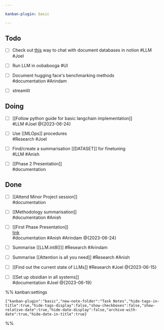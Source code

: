 ```yaml
---

kanban-plugin: basic

---
```


## Todo

- [ ] Check out  [this](https://github.com/hwchase17/notion-qa) way to chat with document databases in notion #LLM #Joel
- [ ] Run LLM in oobabooga #UI
- [ ] Document hugging face's benchmarking methods<br>#documentation #Arindam
- [ ] streamlit


## Doing

- [ ] [[Follow python guide for basic langchain implementation]]<br>#LLM #Joel @{2023-06-24}
- [ ] Use [[MLOps]] procedures<br>#Research #Joel
- [ ] Find/create a summarisation [[DATASET]] for finetuning<br>#LLM #Anish
- [ ] [[Phase 2 Presentation]]<br>#documentation


## Done

- [ ] [[Attend Minor Project session]]<br>#documentation
- [ ] [[Methodology summarisation]]<br>#documentation #Anish
- [ ] [[First Phase Presentation]] <br>[link](https://docs.google.com/presentation/d/1XOAV_Au52le07uXYJZQxmwT_GwvhFZjh/edit?usp=sharing&ouid=113458396771149391534&rtpof=true&sd=true)<br>#documentation #Anish #Arindam @{2023-06-24}
- [ ] Summarise [[LLM.int8()]] #Research #Arindam
- [ ] Summarise [[Attention is all you need]] #Research #Anish
- [ ] [[Find out the current state of LLMs]] #Research #Joel @{2023-06-15}
- [ ] [[Set up obsidian in all systems]]<br>#documentation #Joel @{2023-06-19}




%% kanban:settings
```
{"kanban-plugin":"basic","new-note-folder":"Task Notes","hide-tags-in-title":true,"hide-tags-display":false,"show-checkboxes":false,"show-relative-date":true,"hide-date-display":false,"archive-with-date":true,"hide-date-in-title":true}
```
%%